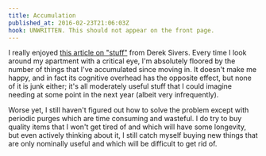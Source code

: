 ```yaml
---
title: Accumulation
published_at: 2016-02-23T21:06:03Z
hook: UNWRITTEN. This should not appear on the front page.
---
```


I really enjoyed [this article on "stuff"][gifts] from Derek Sivers. Every time
I look around my apartment with a critical eye, I'm absolutely floored by the
number of things that I've accumulated since moving in. It doesn't make me
happy, and in fact its cognitive overhead has the opposite effect, but none of
it is junk either; it's all moderately useful stuff that I could imagine
needing at some point in the next year (albeit very infrequently).

Worse yet, I still haven't figured out how to solve the problem except with
periodic purges which are time consuming and wasteful. I do try to buy quality
items that I won't get tired of and which will have some longevity, but even
actively thinking about it, I still catch myself buying new things that are
only nominally useful and which will be difficult to get rid of.

[gifts]: https://sivers.org/gifts
